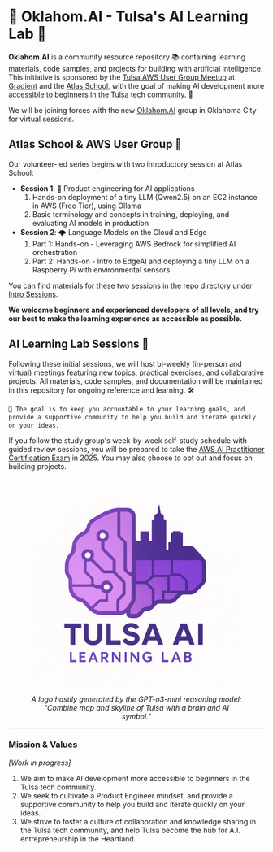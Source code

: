 # 🧠 Oklahom.AI - Tulsa's AI Learning Lab 🤖

**Oklahom.AI** is a community resource repository 📚 containing learning materials, code samples, and projects for building with artificial intelligence. This initiative is sponsored by the [Tulsa AWS User Group Meetup](https://www.meetup.com/tulsa-aws) at [Gradient](https://www.joingradient.com/) and the [Atlas School](https://www.atlasschool.com/), with the goal of making AI development more accessible to beginners in the Tulsa tech community. 🌟

We will be joining forces with the new [Oklahom.AI](https://oklahom.ai/) group in Oklahoma City for virtual sessions.

## Atlas School & AWS User Group 🤝

Our volunteer-led series begins with two introductory session at Atlas School:
- **Session 1**: 🚀 Product engineering for AI applications
    1. Hands-on deployment of a tiny LLM (Qwen2.5) on an EC2 instance in AWS (Free Tier), using Ollama
    2. Basic terminology and concepts in training, deploying, and evaluating AI models in production
- **Session 2**: 🌩️ Language Models on the Cloud and Edge
    1. Part 1:  Hands-on - Leveraging AWS Bedrock for simplified AI orchestration
    2. Part 2:  Hands-on - Intro to EdgeAI and deploying a tiny LLM on a Raspberry Pi with environmental sensors

You can find materials for these two sessions in the repo directory under [Intro Sessions](/Intro%20Sessions).

**We welcome beginners and experienced developers of all levels, and try our best to make the learning experience as accessible as possible.** 


## AI Learning Lab Sessions 🧬

Following these initial sessions, we will host bi-weekly (in-person and virtual) meetings featuring new topics, practical exercises, and collaborative projects. All materials, code samples, and documentation will be maintained in this repository for ongoing reference and learning. 🛠️

    🚀 The goal is to keep you accountable to your learning goals, and provide a supportive community to help you build and iterate quickly on your ideas. 

If you follow the study group's week-by-week self-study schedule with guided review sessions, you will be prepared to take the [AWS AI Practitioner Certification Exam](https://www.geeksforgeeks.org/aws-certified-ai-practitioner-aif-c01/) in 2025. You may also choose to opt out and focus on building projects.


<div align="center">
<figure>
  <img src="./assets/images/Tulsa%20AI%20Learning%20Lab%20logo.png" alt="Tulsa AI Learning Lab Logo" width="450">
  <figcaption><em>A logo hastily generated by the GPT-o3-mini reasoning model: "Combine map and skyline of Tulsa with a brain and AI symbol."</em></figcaption>
</figure>
</div>

---

### Mission & Values
_[Work in progress]_

1. We aim to make AI development more accessible to beginners in the Tulsa tech community.
2. We seek to cultivate a Product Engineer mindset, and provide a supportive community to help you build and iterate quickly on your ideas.
3. We strive to foster a culture of collaboration and knowledge sharing in the Tulsa tech community, and help Tulsa become the hub for A.I. entrepreneurship in the Heartland.